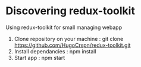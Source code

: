 # Discovering redux-toolkit
Using redux-toolkit for small managing webapp

1. Clone repository on your machine : git clone https://github.com/HugoCrspn/redux-toolkit.git
2. Install dependancies : npm install
3. Start app : npm start